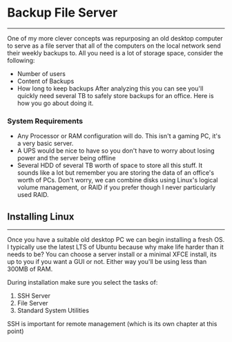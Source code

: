 # Backup File Server
-----
One of my more clever concepts was repurposing an old desktop computer to serve as a file server that all of the computers on the local network send their weekly backups to.
All you need is a lot of storage space, consider the following:
* Number of users
* Content of Backups
* How long to keep backups
After analyzing this you can see you'll quickly need several TB to safely store backups for an office. Here is how you go about doing it.
### System Requirements
* Any Processor or RAM configuration will do. This isn't a gaming PC, it's a very basic server.
* A UPS would be nice to have so you don't have to worry about losing power and the server being offline
* Several HDD of several TB worth of space to store all this stuff. It sounds like a lot but remember you are storing the data of an office's worth of PCs. Don't worry, we can combine disks using Linux's logical volume management, or RAID if you prefer though I never particularly used RAID.
## Installing Linux
-----
Once you have a suitable old desktop PC we can begin installing a fresh OS. I typically use the latest LTS of Ubuntu because why make life harder than it needs to be?
You can choose a server install or a minimal XFCE install, its up to you if you want a GUI or not. Either way you'll be using less than 300MB of RAM. 

During installation make sure you select the tasks of:
1. SSH Server
2. File Server
3. Standard System Utilities

SSH is important for remote management (which is its own chapter at this point)

